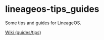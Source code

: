 # lineageos-tips_guides
Some tips and guides for LineageOS.

[Wiki (guides/tips)](https://github.com/GuidesAndTips/lineageos-tips_guides/wiki)
